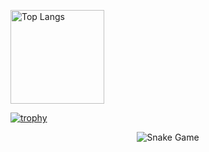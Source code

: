 <p align="left"> 
  <img alt="Top Langs" height="150px" src="https://github-readme-stats.vercel.app/api/top-langs/?username=caf112&layout=compact&show_icons=true&theme=dark" />
</p>

[![trophy](https://github-profile-trophy.vercel.app/?username=caf112&theme=onedark&column=6
)](https://github.com/ryo-ma/github-profile-trophy)

<p align = "center">
	<img src = "https://github.com/caf112/caf112/blob/output/github-contribution-grid-snake.svg?" alt = "Snake Game"/>
</p>
